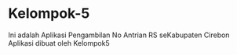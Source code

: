 # Kelompok-5
Ini adalah Aplikasi Pengambilan No Antrian RS seKabupaten Cirebon
Aplikasi dibuat oleh Kelompok5